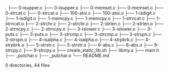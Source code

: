 .
├── 0-isupper.c
├── 0-isupper.o
├── 0-memset.c
├── 0-memset.o
├── 0-strcat.c
├── 0-strcat.o
├── 100-atoi.c
├── 100-atoi.o
├── 1-isdigit.c
├── 1-isdigit.o
├── 1-memcpy.c
├── 1-memcpy.o
├── 1-strncat.c
├── 1-strncat.o
├── 2-strchr.c
├── 2-strchr.o
├── 2-strlen.c
├── 2-strlen.o
├── 2-strncpy.c
├── 2-strncpy.o
├── 3-islower.c
├── 3-islower.o
├── 3-puts.c
├── 3-puts.o
├── 3-strcmp.c
├── 3-strcmp.o
├── 3-strspn.c
├── 3-strspn.o
├── 4-isalpha.c
├── 4-isalpha.o
├── 4-strpbrk.c
├── 4-strpbrk.o
├── 5-strstr.c
├── 5-strstr.o
├── 6-abs.c
├── 6-abs.o
├── 9-strcpy.c
├── 9-strcpy.o
├── create_static_lib.sh
├── libmy.a
├── main.h
├── _putchar.c
├── _putchar.o
└── README.md

0 directories, 44 files
